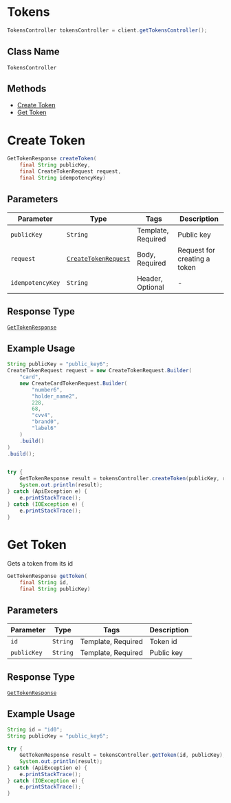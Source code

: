 # Tokens

```java
TokensController tokensController = client.getTokensController();
```

## Class Name

`TokensController`

## Methods

* [Create Token](../../doc/controllers/tokens.md#create-token)
* [Get Token](../../doc/controllers/tokens.md#get-token)


# Create Token

```java
GetTokenResponse createToken(
    final String publicKey,
    final CreateTokenRequest request,
    final String idempotencyKey)
```

## Parameters

| Parameter | Type | Tags | Description |
|  --- | --- | --- | --- |
| `publicKey` | `String` | Template, Required | Public key |
| `request` | [`CreateTokenRequest`](../../doc/models/create-token-request.md) | Body, Required | Request for creating a token |
| `idempotencyKey` | `String` | Header, Optional | - |

## Response Type

[`GetTokenResponse`](../../doc/models/get-token-response.md)

## Example Usage

```java
String publicKey = "public_key6";
CreateTokenRequest request = new CreateTokenRequest.Builder(
    "card",
    new CreateCardTokenRequest.Builder(
        "number6",
        "holder_name2",
        228,
        68,
        "cvv4",
        "brand0",
        "label6"
    )
    .build()
)
.build();


try {
    GetTokenResponse result = tokensController.createToken(publicKey, request, null);
    System.out.println(result);
} catch (ApiException e) {
    e.printStackTrace();
} catch (IOException e) {
    e.printStackTrace();
}
```


# Get Token

Gets a token from its id

```java
GetTokenResponse getToken(
    final String id,
    final String publicKey)
```

## Parameters

| Parameter | Type | Tags | Description |
|  --- | --- | --- | --- |
| `id` | `String` | Template, Required | Token id |
| `publicKey` | `String` | Template, Required | Public key |

## Response Type

[`GetTokenResponse`](../../doc/models/get-token-response.md)

## Example Usage

```java
String id = "id0";
String publicKey = "public_key6";

try {
    GetTokenResponse result = tokensController.getToken(id, publicKey);
    System.out.println(result);
} catch (ApiException e) {
    e.printStackTrace();
} catch (IOException e) {
    e.printStackTrace();
}
```


